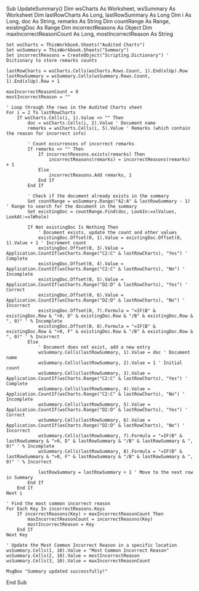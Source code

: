 Sub UpdateSummary()
    Dim wsCharts As Worksheet, wsSummary As Worksheet
    Dim lastRowCharts As Long, lastRowSummary As Long
    Dim i As Long, doc As String, remarks As String
    Dim countRange As Range, existingDoc As Range
    Dim incorrectReasons As Object
    Dim maxIncorrectReasonCount As Long, mostIncorrectReason As String
    
    Set wsCharts = ThisWorkbook.Sheets("Audited Charts")
    Set wsSummary = ThisWorkbook.Sheets("Summary")
    Set incorrectReasons = CreateObject("Scripting.Dictionary") ' Dictionary to store remarks counts
    
    lastRowCharts = wsCharts.Cells(wsCharts.Rows.Count, 1).End(xlUp).Row
    lastRowSummary = wsSummary.Cells(wsSummary.Rows.Count, 1).End(xlUp).Row + 1
    
    maxIncorrectReasonCount = 0
    mostIncorrectReason = ""
    
    ' Loop through the rows in the Audited Charts sheet
    For i = 2 To lastRowCharts
        If wsCharts.Cells(i, 1).Value <> "" Then
            doc = wsCharts.Cells(i, 2).Value ' Document name
            remarks = wsCharts.Cells(i, 5).Value ' Remarks (which contain the reason for incorrect info)
            
            ' Count occurrences of incorrect remarks
            If remarks <> "" Then
                If incorrectReasons.exists(remarks) Then
                    incorrectReasons(remarks) = incorrectReasons(remarks) + 1
                Else
                    incorrectReasons.Add remarks, 1
                End If
            End If
            
            ' Check if the document already exists in the summary
            Set countRange = wsSummary.Range("A2:A" & lastRowSummary - 1) ' Range to search for the document in the summary
            Set existingDoc = countRange.Find(doc, LookIn:=xlValues, LookAt:=xlWhole)
            
            If Not existingDoc Is Nothing Then
                ' Document exists, update the count and other values
                existingDoc.Offset(0, 1).Value = existingDoc.Offset(0, 1).Value + 1 ' Increment count
                existingDoc.Offset(0, 3).Value = Application.CountIf(wsCharts.Range("C2:C" & lastRowCharts), "Yes") ' Complete
                existingDoc.Offset(0, 4).Value = Application.CountIf(wsCharts.Range("C2:C" & lastRowCharts), "No") ' Incomplete
                existingDoc.Offset(0, 5).Value = Application.CountIf(wsCharts.Range("D2:D" & lastRowCharts), "Yes") ' Correct
                existingDoc.Offset(0, 6).Value = Application.CountIf(wsCharts.Range("D2:D" & lastRowCharts), "No") ' Incorrect
                existingDoc.Offset(0, 7).Formula = "=IF(B" & existingDoc.Row & ">0, D" & existingDoc.Row & "/B" & existingDoc.Row & ", 0)" ' % Incomplete
                existingDoc.Offset(0, 8).Formula = "=IF(B" & existingDoc.Row & ">0, F" & existingDoc.Row & "/B" & existingDoc.Row & ", 0)" ' % Incorrect
            Else
                ' Document does not exist, add a new entry
                wsSummary.Cells(lastRowSummary, 1).Value = doc ' Document name
                wsSummary.Cells(lastRowSummary, 2).Value = 1 ' Initial count
                wsSummary.Cells(lastRowSummary, 3).Value = Application.CountIf(wsCharts.Range("C2:C" & lastRowCharts), "Yes") ' Complete
                wsSummary.Cells(lastRowSummary, 4).Value = Application.CountIf(wsCharts.Range("C2:C" & lastRowCharts), "No") ' Incomplete
                wsSummary.Cells(lastRowSummary, 5).Value = Application.CountIf(wsCharts.Range("D2:D" & lastRowCharts), "Yes") ' Correct
                wsSummary.Cells(lastRowSummary, 6).Value = Application.CountIf(wsCharts.Range("D2:D" & lastRowCharts), "No") ' Incorrect
                wsSummary.Cells(lastRowSummary, 7).Formula = "=IF(B" & lastRowSummary & ">0, D" & lastRowSummary & "/B" & lastRowSummary & ", 0)" ' % Incomplete
                wsSummary.Cells(lastRowSummary, 8).Formula = "=IF(B" & lastRowSummary & ">0, F" & lastRowSummary & "/B" & lastRowSummary & ", 0)" ' % Incorrect
                
                lastRowSummary = lastRowSummary + 1 ' Move to the next row in Summary
            End If
        End If
    Next i
    
    ' Find the most common incorrect reason
    For Each Key In incorrectReasons.Keys
        If incorrectReasons(Key) > maxIncorrectReasonCount Then
            maxIncorrectReasonCount = incorrectReasons(Key)
            mostIncorrectReason = Key
        End If
    Next Key
    
    ' Update the Most Common Incorrect Reason in a specific location
    wsSummary.Cells(1, 10).Value = "Most Common Incorrect Reason"
    wsSummary.Cells(2, 10).Value = mostIncorrectReason
    wsSummary.Cells(3, 10).Value = maxIncorrectReasonCount
    
    MsgBox "Summary updated successfully!"
End Sub

